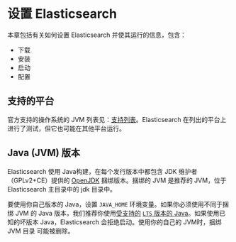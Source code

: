 # 设置 Elasticsearch

本章包括有关如何设置 Elasticsearch 并使其运行的信息，包含：

- 下载
- 安装
- 启动
- 配置

## 支持的平台

官方支持的操作系统的 JVM 列表见：[支持列表](https://www.elastic.co/cn/support/matrix)。Elasticsearch 在列出的平台上进行了测试，但它也可能在其他平台运行。

## Java (JVM) 版本

Elasticsearch 使用 Java构建，在每个发行版本中都包含 JDK 维护者（GPLv2+CE）提供的 [OpenJDK](https://openjdk.java.net/) 捆绑版本。捆绑的 JVM 是推荐的 JVM，位于 Elasticsearch 主目录中的 jdk 目录中。

要使用你自己版本的 Java，设置 `JAVA_HOME` 环境变量。如果你必须使用不同于捆绑 JVM 的 Java 版本，我们推荐你使用[受支持的](https://www.elastic.co/support/matrix) [`LTS` 版本的 Java](https://www.oracle.com/technetwork/java/eol-135779.html)。如果使用已知的坏版本 Java，Elasticsearch 会拒绝启动。使用你的自己的 JVM时，捆绑 JVM 目录 可能被删除。
